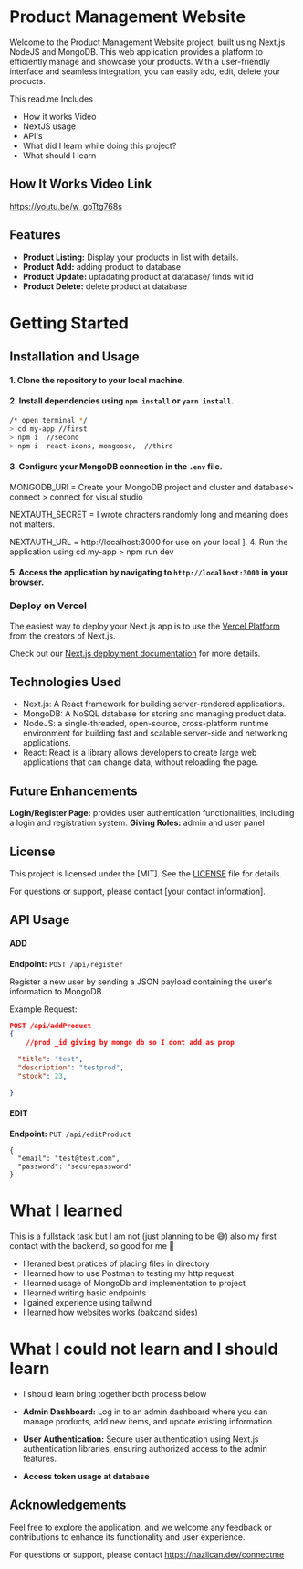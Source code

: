 # Product Management Website 


Welcome to the Product Management Website project, built using Next.js NodeJS and MongoDB. This web application provides a platform to efficiently manage and showcase your products. With a user-friendly interface and seamless integration, you can easily add, edit, delete your products.

This read.me Includes
- How it works Video
- NextJS usage
- API's
- What did I learn while doing this project?
- What should I learn
## How It Works Video Link 

https://youtu.be/w_goTtg768s

## Features

- **Product Listing:** Display your products in list with details.
- **Product Add:** adding product to database
- **Product Update:** uptadating product at database/ finds wit id
- **Product Delete:** delete product at database

# Getting Started
## Installation and Usage

#### 1. Clone the repository to your local machine.
#### 2. Install dependencies using `npm install` or `yarn install`.
```bash 
/* open terminal */
> cd my-app //first
> npm i  //second
> npm i  react-icons, mongoose,  //third
```

####  3. Configure your MongoDB connection in the `.env` file.

MONGODB_URI = Create your MongoDB project and cluster and database> connect > connect for visual studio
<your cluster name>

NEXTAUTH_SECRET = I wrote chracters randomly long and meaning does not matters.

NEXTAUTH_URL = http://localhost:3000   for use on your local
].
4. Run the application using cd my-app > npm run dev

#### 5. Access the application by navigating to `http://localhost:3000` in your browser.
### Deploy on Vercel

The easiest way to deploy your Next.js app is to use the [Vercel Platform](https://vercel.com/new?utm_medium=default-template&filter=next.js&utm_source=create-next-app&utm_campaign=create-next-app-readme) from the creators of Next.js.

Check out our [Next.js deployment documentation](https://nextjs.org/docs/deployment) for more details.

## Technologies Used

- Next.js: A React framework for building server-rendered applications.
- MongoDB: A NoSQL database for storing and managing product data.
- NodeJS: a single-threaded, open-source, cross-platform runtime environment for building fast and scalable server-side and networking applications.
- React: React is a library allows developers to create large web applications that can change data, without reloading the page.

## Future Enhancements

**Login/Register Page:** provides user authentication functionalities, including a login and registration system.
**Giving Roles:**  admin and user panel

## License

This project is licensed under the [MIT]. See the [LICENSE](link-to-license-file) file for details.

For questions or support, please contact [your contact information].


## API Usage

#### ADD 

**Endpoint:** `POST /api/register`

Register a new user by sending a JSON payload containing the user's information to MongoDB.

Example Request:
```json
POST /api/addProduct
{
    //prod _id giving by mongo db so I dont add as prop

  "title": "test",
  "description": "testprod",
  "stock": 23,

}

```

#### EDIT
**Endpoint:** `PUT /api/editProduct`

```http
{
  "email": "test@test.com",
  "password": "securepassword"
}

```


# What I learned

This is a fullstack task but I am not (just planning to be 😅) also my first contact with the backend, so good for me 🎉

   - I leraned best pratices of placing files in directory
   - I learned how to use Postman to testing my http request
   - I learned usage of MongoDb and implementation to project
   - I learned writing basic endpoints
   - I gained experience using tailwind
   - I learned how websites works (bakcand sides)


# What I could not learn and I should learn
- I should learn bring together both process below

- **Admin Dashboard:** Log in to an admin dashboard where you can manage products, add new items, and update existing information.

- **User Authentication:** Secure user authentication using Next.js authentication libraries, ensuring authorized access to the admin features.

- **Access token usage at database**




## Acknowledgements

Feel free to explore the application, and we welcome any feedback or contributions to enhance its functionality and user experience.

For questions or support, please contact https://nazlican.dev/connectme 


